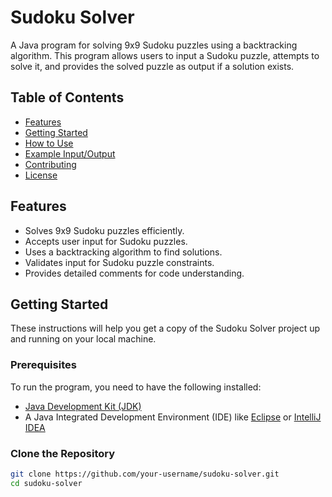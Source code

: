 # Sudoku Solver

A Java program for solving 9x9 Sudoku puzzles using a backtracking algorithm. This program allows users to input a Sudoku puzzle, attempts to solve it, and provides the solved puzzle as output if a solution exists.

## Table of Contents
- [Features](#features)
- [Getting Started](#getting-started)
- [How to Use](#how-to-use)
- [Example Input/Output](#example-inputoutput)
- [Contributing](#contributing)
- [License](#license)

## Features

- Solves 9x9 Sudoku puzzles efficiently.
- Accepts user input for Sudoku puzzles.
- Uses a backtracking algorithm to find solutions.
- Validates input for Sudoku puzzle constraints.
- Provides detailed comments for code understanding.

## Getting Started

These instructions will help you get a copy of the Sudoku Solver project up and running on your local machine.

### Prerequisites

To run the program, you need to have the following installed:

- [Java Development Kit (JDK)](https://www.oracle.com/java/technologies/javase-downloads.html)
- A Java Integrated Development Environment (IDE) like [Eclipse](https://www.eclipse.org/downloads/) or [IntelliJ IDEA](https://www.jetbrains.com/idea/download/)

### Clone the Repository

```bash
git clone https://github.com/your-username/sudoku-solver.git
cd sudoku-solver
